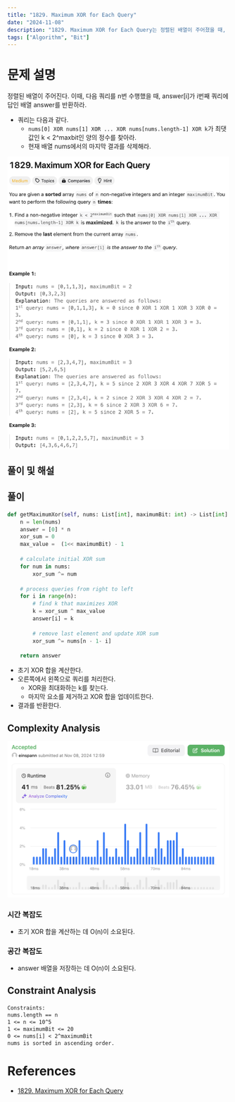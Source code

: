 ```yaml
---
title: "1829. Maximum XOR for Each Query"
date: "2024-11-08"
description: "1829. Maximum XOR for Each Query는 정렬된 배열이 주어졌을 때, 다음 쿼리를 n번 수행했을 때, answer[i]가 i번째 쿼리에 답인 배열 answer를 반환하라."
tags: ["Algorithm", "Bit"]
---
```


# 문제 설명
정렬된 배열이 주어진다. 이때, 다음 쿼리를 n번 수행했을 때, answer[i]가 i번째 쿼리에 답인 배열 answer를 반환하라.

- 쿼리는 다음과 같다.
  - `nums[0] XOR nums[1] XOR ... XOR nums[nums.length-1] XOR k`가 최댓값인 k < 2^maxbit인 양의 정수를 찾아라.
  - 현재 배열 nums에서의 마지막 결과를 삭제해라.

![1829](../../../images/LEET/1829/1829.png)


## 풀이 및 해설

## 풀이
```python
def getMaximumXor(self, nums: List[int], maximumBit: int) -> List[int]:
    n = len(nums)
    answer = [0] * n
    xor_sum = 0
    max_value =  (1<< maximumBit) - 1

    # calculate initial XOR sum
    for num in nums:
        xor_sum ^= num
    
    # process queries from right to left
    for i in range(n):
        # find k that maximizes XOR
        k = xor_sum ^ max_value
        answer[i] = k

        # remove last element and update XOR sum
        xor_sum ^= nums[n - 1- i]

    return answer
```
- 초기 XOR 합을 계산한다.
- 오른쪽에서 왼쪽으로 쿼리를 처리한다.
  - XOR을 최대화하는 k를 찾는다.
  - 마지막 요소를 제거하고 XOR 합을 업데이트한다.
- 결과를 반환한다.

## Complexity Analysis
![tc](../../../images/LEET/1829/tc.png)

### 시간 복잡도
- 초기 XOR 합을 계산하는 데 O(n)이 소요된다.

### 공간 복잡도
- answer 배열을 저장하는 데 O(n)이 소요된다.

## Constraint Analysis
```
Constraints:
nums.length == n
1 <= n <= 10^5
1 <= maximumBit <= 20
0 <= nums[i] < 2^maximumBit
nums​​​ is sorted in ascending order.
```

# References
- [1829. Maximum XOR for Each Query](https://leetcode.com/problems/maximum-xor-for-each-query/)